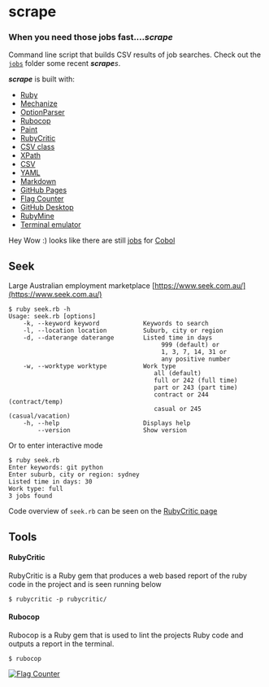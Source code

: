 # scrape

### **When you need those jobs fast...._scrape_**

Command line script that builds CSV results of job searches. Check
out the [`jobs`](https://github.com/jbampton/scrape/tree/master/jobs)
folder some recent **_scrape_**_s_. 

**_scrape_** is built with:

- [Ruby](https://www.ruby-lang.org)
- [Mechanize](https://github.com/sparklemotion/mechanize)
- [OptionParser](https://docs.ruby-lang.org/en/2.5.0/OptionParser.html)
- [Rubocop](https://github.com/rubocop-hq/rubocop)
- [Paint](https://github.com/janlelis/paint)
- [RubyCritic](https://github.com/whitesmith/rubycritic)
- [CSV class](https://ruby-doc.org/stdlib-2.5.0/libdoc/csv/rdoc/CSV.html)
- [XPath](https://en.wikipedia.org/wiki/XPath)
- [CSV](https://en.wikipedia.org/wiki/Comma-separated_values)
- [YAML](http://yaml.org/)
- [Markdown](https://daringfireball.net/projects/markdown/syntax)
- [GitHub Pages](https://pages.github.com/)
- [Flag Counter](https://flagcounter.com)
- [GitHub Desktop](https://desktop.github.com/)
- [RubyMine](https://www.jetbrains.com/ruby/)
- [Terminal emulator](https://en.wikipedia.org/wiki/Terminal_emulator)

Hey Wow :) looks like there are still [jobs](https://github.com/jbampton/scrape/blob/master/jobs/cobol-worktype-all.csv) for [Cobol](
https://en.wikipedia.org/wiki/COBOL)

## Seek 

Large Australian employment marketplace
[https://www.seek.com.au/](https://www.seek.com.au/)  

```
$ ruby seek.rb -h
Usage: seek.rb [options]
    -k, --keyword keyword            Keywords to search
    -l, --location location          Suburb, city or region
    -d, --daterange daterange        Listed time in days
                                          999 (default) or
                                          1, 3, 7, 14, 31 or
                                          any positive number
    -w, --worktype worktype          Work type
                                        all (default)
                                        full or 242 (full time)
                                        part or 243 (part time)
                                        contract or 244 (contract/temp)
                                        casual or 245 (casual/vacation)
    -h, --help                       Displays help
        --version                    Show version

```
Or to enter interactive mode
```
$ ruby seek.rb 
Enter keywords: git python
Enter suburb, city or region: sydney
Listed time in days: 30
Work type: full
3 jobs found
```

Code overview of ``seek.rb`` can be seen on the [RubyCritic page](
http://thebeast.me/scrape/rubycritic/overview.html)


## Tools

#### RubyCritic

RubyCritic is a Ruby gem that produces a web based report of the ruby
code in the project and is seen running below

```
$ rubycritic -p rubycritic/
```

#### Rubocop

Rubocop is a Ruby gem that is used to lint the projects Ruby code and
outputs a report in the terminal.

```
$ rubocop
```

<a href="https://info.flagcounter.com/0gCz">
    <img src="https://s05.flagcounter.com/count2/0gCz/bg_FFFFFF/txt_000000/border_CCCCCC/columns_2/maxflags_250/viewers_0/labels_1/pageviews_0/flags_0/percent_0/" alt="Flag Counter">
</a>
